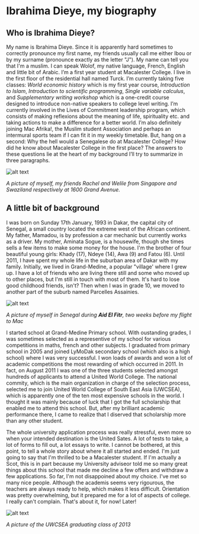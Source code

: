 Ibrahima Dieye, my biography
===================================== 
## Who is Ibrahima Dieye?


My name is Ibrahima Dieye. Since it is apparently hard sometimes to correctly pronounce my first name, my friends usually call me either Ibou or by my surname (pronounce exactly as the letter "J"). My name can tell you that I'm a muslim. I can speak Wolof, my native language, French, English and little bit of Arabic. I’m a first year student at Macalester College. I live in the first floor of the residential hall named Turck. I’m currently taking five classes: *World economic history* which is my first year course, *Introduction to Islam*, *Introduction to scientific programming*, *Single variable calculus*, and *Supplementary writing workshop* which is a one-credit course designed to introduce non-native speakers to college level writing. I’m currently involved in the Lives of Commitment leadership program, which consists of making reflexions about the meaning of life, spirituality etc. and taking actions to make a difference for a better world. I’m also definitely joining Mac Afrika!, the Muslim student Association and perhaps an intermural sports team if I can fit it in my weekly timetable. But, hang on a second: Why the hell would a Senegalese do at Macalester College? How did he know about Macalester College in the first place? The answers to these questions lie at the heart of my background I’ll try to summarize in three paragraphs. 

![alt text](https://sphotos-a.xx.fbcdn.net/hphotos-ash3/564403_10151675965517561_903017180_n.jpg)

*A picture of myself, my friends Rachel and Welile from Singapore and  Swaziland respectively at 1600 Grand Avenue.*
 

## A little bit of background

I was born on Sunday 17th January, 1993 in Dakar, the capital city of Senegal, a small country located the extreme west of the African continent. My father, Mamadou, is by profession a car mechanic but currently works as a driver. My mother, Aminata Sogue, is a housewife, though she times sells a few items to make some money for the house. I'm the brother of four beautiful young girls: Khady (17), Ndeye (14), Awa (9) and Fatou (6). Until 2011, I have spent my whole life in the suburban area of Dakar with my family. Initially, we lived in Grand-Medine, a popular "village' where I grew up. I have a lot of friends who are living there still and some who moved up to other places, but I'm still in touch with most of them. It's hard to lose good childhood friends, isn't? Then when I was in grade 10, we moved to another part of the suburb named Parcelles Assainies.

![alt text](https://sphotos-b.xx.fbcdn.net/hphotos-prn2/10589_598627366846823_810950997_n.jpg)

*A picture of myself in Senegal during **Aid El Fitr**, two weeks before my flight to Mac*

I started school at Grand-Medine Primary school. With oustanding grades, I was sometimes selected as a representive of my school for various competitions in maths, french and other subjects. I graduated from primary school in 2005 and joined LyMoDak secondary school (which also is a high school) where I was very successful. I won loads of awards and won a lot of academic competitions the most rewarding of which occurred in 2011. In fact, on August 2011 I was one of the three students selected amongst hundreds of applicants to attend a United World College. The national commity, which is the main organization in charge of the selection process, selected me to join United World College of South East Asia (UWCSEA), which is apparently one of the ten most expensive schools in the world. I thought it was mainly because of luck that I got the full scholarship that enabled me to attend this school. But, after my brilliant academic performance there, I came to realize that I diserved that scholarship more than any other student. 

The whole university application process was really stressful, even more so when your intended destination is the United Sates. A lot of tests to take, a lot of forms to fill out, a lot essays to write. I cannot be bothered, at this point, to tell a whole story about where it all started and ended. I'm just going to say that I'm thrilled to be a Macalester student. If I'm actually a Scot, this is in part because my University adviseor told me so many great things about this school that made me decline a few offers and withdraw a few applications. So far, I'm not disappoined about my choice. I've met so many nice people. Although the academis seems very rigourous, the teachers are always ready to help, which makes it less difficult. Orientation was pretty overwhelming, but it prepared me for a lot of aspects of college. I really can't complain. That's about it, for now! Later!

![alt text](https://sphotos-b.xx.fbcdn.net/hphotos-ash3/556951_469451763103054_1368352033_n.jpg)

*A picture of the UWCSEA graduating class of 2013*





